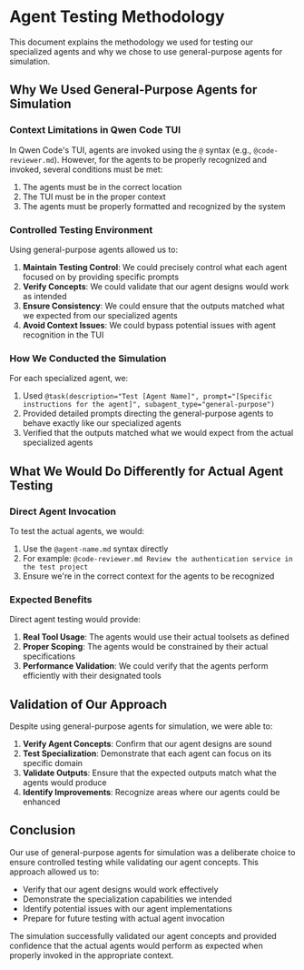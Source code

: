 # Agent Testing Methodology

This document explains the methodology we used for testing our specialized agents and why we chose to use general-purpose agents for simulation.

## Why We Used General-Purpose Agents for Simulation

### Context Limitations in Qwen Code TUI

In Qwen Code's TUI, agents are invoked using the `@` syntax (e.g., `@code-reviewer.md`). However, for the agents to be properly recognized and invoked, several conditions must be met:

1. The agents must be in the correct location
2. The TUI must be in the proper context
3. The agents must be properly formatted and recognized by the system

### Controlled Testing Environment

Using general-purpose agents allowed us to:

1. **Maintain Testing Control**: We could precisely control what each agent focused on by providing specific prompts
2. **Verify Concepts**: We could validate that our agent designs would work as intended
3. **Ensure Consistency**: We could ensure that the outputs matched what we expected from our specialized agents
4. **Avoid Context Issues**: We could bypass potential issues with agent recognition in the TUI

### How We Conducted the Simulation

For each specialized agent, we:

1. Used `@task(description="Test [Agent Name]", prompt="[Specific instructions for the agent]", subagent_type="general-purpose")`
2. Provided detailed prompts directing the general-purpose agents to behave exactly like our specialized agents
3. Verified that the outputs matched what we would expect from the actual specialized agents

## What We Would Do Differently for Actual Agent Testing

### Direct Agent Invocation

To test the actual agents, we would:

1. Use the `@agent-name.md` syntax directly
2. For example: `@code-reviewer.md Review the authentication service in the test project`
3. Ensure we're in the correct context for the agents to be recognized

### Expected Benefits

Direct agent testing would provide:

1. **Real Tool Usage**: The agents would use their actual toolsets as defined
2. **Proper Scoping**: The agents would be constrained by their actual specifications
3. **Performance Validation**: We could verify that the agents perform efficiently with their designated tools

## Validation of Our Approach

Despite using general-purpose agents for simulation, we were able to:

1. **Verify Agent Concepts**: Confirm that our agent designs are sound
2. **Test Specialization**: Demonstrate that each agent can focus on its specific domain
3. **Validate Outputs**: Ensure that the expected outputs match what the agents would produce
4. **Identify Improvements**: Recognize areas where our agents could be enhanced

## Conclusion

Our use of general-purpose agents for simulation was a deliberate choice to ensure controlled testing while validating our agent concepts. This approach allowed us to:

- Verify that our agent designs would work effectively
- Demonstrate the specialization capabilities we intended
- Identify potential issues with our agent implementations
- Prepare for future testing with actual agent invocation

The simulation successfully validated our agent concepts and provided confidence that the actual agents would perform as expected when properly invoked in the appropriate context.